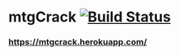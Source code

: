 # mtgCrack [![Build Status](https://travis-ci.org/youhide/mtgCrack.svg?branch=master)](https://travis-ci.org/youhide/mtgCrack)
### <https://mtgcrack.herokuapp.com/>

